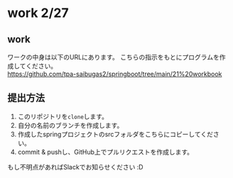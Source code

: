 # work 2/27
## work
ワークの中身は以下のURLにあります。
こちらの指示をもとにプログラムを作成してください。  
https://github.com/tpa-saibugas2/springboot/tree/main/21%20workbook

## 提出方法

1. このリポジトリを`clone`します。
1. 自分の名前のブランチを作成します。
1. 作成したspringプロジェクトのsrcフォルダをこちらにコピーしてください。
1. commit & pushし、GitHub上でプルリクエストを作成します。

もし不明点があればSlackでお知らせください :D
